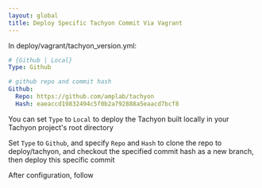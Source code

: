 ```yaml
---
layout: global
title: Deploy Specific Tachyon Commit Via Vagrant
---
```


In deploy/vagrant/tachyon_version.yml:

```yaml
# {Github | Local}
Type: Github

# github repo and commit hash 
Github: 
  Repo: https://github.com/amplab/tachyon
  Hash: eaeaccd19832494c5f0b2a792888a5eaacd7bcf8
```

You can set `Type` to `Local` to deploy the Tachyon built locally in your Tachyon project's root directory

Set `Type` to `Github`, and specify `Repo` and `Hash` to clone the repo to deploy/tachyon, and checkout the specified commit hash as a new branch, then deploy this specific commit

After configuration, follow 
